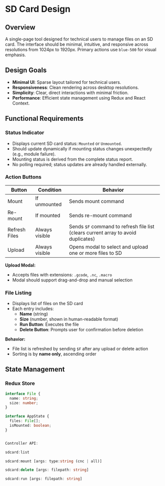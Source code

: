 # SD Card Design

## Overview
A single-page tool designed for technical users to manage files on an SD card. The interface should be minimal, intuitive, and responsive across resolutions from 1024px to 1920px. Primary actions use `blue-500` for visual emphasis.

## Design Goals
- **Minimal UI**: Sparse layout tailored for technical users.
- **Responsiveness**: Clean rendering across desktop resolutions.
- **Simplicity**: Clear, direct interactions with minimal friction.
- **Performance**: Efficient state management using Redux and React Context.

## Functional Requirements

### Status Indicator
- Displays current SD card status: `Mounted` or `Unmounted`.
- Should update dynamically if mounting status changes unexpectedly (e.g., module failure).
- Mounting status is derived from the complete status report.
- No polling required; status updates are already handled externally.

### Action Buttons

| Button        | Condition        | Behavior |
|---------------|------------------|----------|
| Mount         | If unmounted     | Sends mount command |
| Re-mount      | If mounted       | Sends re-mount command |
| Refresh Files | Always visible   | Sends `$F` command to refresh file list (clears current array to avoid duplicates) |
| Upload        | Always visible   | Opens modal to select and upload one or more files to SD |

**Upload Modal:**
- Accepts files with extensions: `.gcode`, `.nc`, `.macro`
- Modal should support drag-and-drop and manual selection

### File Listing
- Displays list of files on the SD card
- Each entry includes:
    - **Name** (string)
    - **Size** (number, shown in human-readable format)
    - **Run Button**: Executes the file
    - **Delete Button**: Prompts user for confirmation before deletion

**Behavior:**
- File list is refreshed by sending `$F` after any upload or delete action
- Sorting is by **name only**, ascending order

## State Management

### Redux Store

```ts
interface File {
  name: string;
  size: number;
}

interface AppState {
  files: File[];
  isMounted: boolean;
}


Controller API:

sdcard:list

sdcard:mount [args: type:string (cnc | all)]

sdcard:delete [args: filepath: string]

sdcard:run [args: filepath: string]